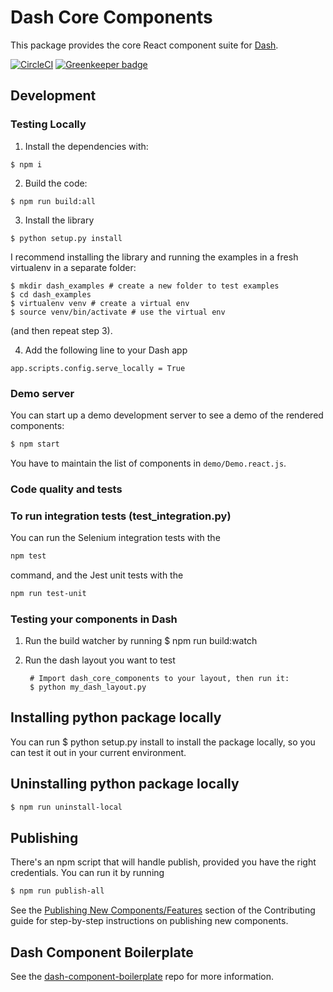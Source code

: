 # Dash Core Components

This package provides the core React component suite for [Dash][].

[![CircleCI](https://circleci.com/gh/plotly/dash-core-components.svg?style=svg)](https://circleci.com/gh/plotly/dash-core-components)
[![Greenkeeper badge](https://badges.greenkeeper.io/plotly/dash-core-components.svg)](https://greenkeeper.io/)

## Development

### Testing Locally

1. Install the dependencies with:

```
$ npm i
```

2. Build the code:

```
$ npm run build:all
```

3. Install the library

```
$ python setup.py install
```

I recommend installing the library and running the examples in a fresh virtualenv in a separate folder:

```
$ mkdir dash_examples # create a new folder to test examples
$ cd dash_examples
$ virtualenv venv # create a virtual env
$ source venv/bin/activate # use the virtual env
```

(and then repeat step 3).

4. Add the following line to your Dash app
```
app.scripts.config.serve_locally = True
```

### Demo server

You can start up a demo development server to see a demo of the rendered
components:

```sh
$ npm start 
```

You have to maintain the list of components in `demo/Demo.react.js`.

### Code quality and tests

### To run integration tests (test_integration.py)
You can run the Selenium integration tests with the 
```sh
npm test
```
command, and the Jest unit tests with the
```sh
npm run test-unit
```

### Testing your components in Dash
1. Run the build watcher by running
        $ npm run build:watch

2. Run the dash layout you want to test

        # Import dash_core_components to your layout, then run it:
        $ python my_dash_layout.py

## Installing python package locally

You can run 
        $ python setup.py install
to install the package locally, so you can test it out in your current environment.

## Uninstalling python package locally

```sh
$ npm run uninstall-local
```

## Publishing

There's an npm script that will handle publish, provided you have the right credentials. You can run it by running

```sh
$ npm run publish-all 
```

See the [Publishing New Components/Features](CONTRIBUTING.md#publishing-new-componentsfeatures) section of the Contributing guide for step-by-step instructions on publishing new components.

## Dash Component Boilerplate

See the [dash-component-boilerplate](https://github.com/plotly/dash-component-boilerplate) repo for more information.

[Dash]: https://plot.ly/dash
[Dash Component Boilerplate]: (https://github.com/plotly/dash-component-boilerplate)
[NPM package authors]: https://www.npmjs.com/package/dash-core-components/access
[PyPi]: https://pypi.python.org/pypi
